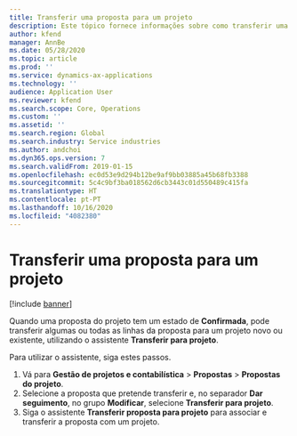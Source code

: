 ```yaml
---
title: Transferir uma proposta para um projeto
description: Este tópico fornece informações sobre como transferir uma proposta para um projeto novo ou existente.
author: kfend
manager: AnnBe
ms.date: 05/28/2020
ms.topic: article
ms.prod: ''
ms.service: dynamics-ax-applications
ms.technology: ''
audience: Application User
ms.reviewer: kfend
ms.search.scope: Core, Operations
ms.custom: ''
ms.assetid: ''
ms.search.region: Global
ms.search.industry: Service industries
ms.author: andchoi
ms.dyn365.ops.version: 7
ms.search.validFrom: 2019-01-15
ms.openlocfilehash: ec0d53e9d294b12be9af9bb03885a45b68fb3388
ms.sourcegitcommit: 5c4c9bf3ba018562d6cb3443c01d550489c415fa
ms.translationtype: HT
ms.contentlocale: pt-PT
ms.lasthandoff: 10/16/2020
ms.locfileid: "4082380"
---
```

# <a name="transfer-a-quotation-to-a-project"></a>Transferir uma proposta para um projeto

[!include [banner](../includes/banner.md)]

Quando uma proposta do projeto tem um estado de **Confirmada**, pode transferir algumas ou todas as linhas da proposta para um projeto novo ou existente, utilizando o assistente **Transferir para projeto**. 

Para utilizar o assistente, siga estes passos.

1. Vá para **Gestão de projetos e contabilística** > **Propostas** > **Propostas do projeto**.
2. Selecione a proposta que pretende transferir e, no separador **Dar seguimento**, no grupo **Modificar**, selecione **Transferir para projeto**.
3. Siga o assistente **Transferir proposta para projeto** para associar e transferir a proposta com um projeto.

